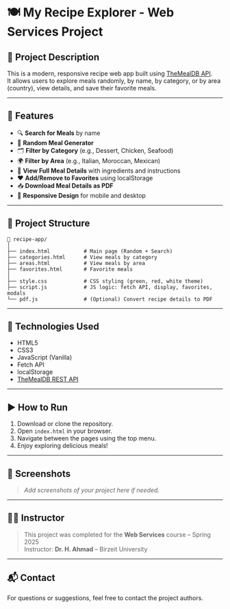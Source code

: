 # 🍽️ My Recipe Explorer - Web Services Project

## 📌 Project Description

This is a modern, responsive recipe web app built using [TheMealDB API](https://www.themealdb.com/api.php).  
It allows users to explore meals randomly, by name, by category, or by area (country), view details, and save their favorite meals.

---

## 🚀 Features

- 🔍 **Search for Meals** by name
- 🎲 **Random Meal Generator**
- 🗂️ **Filter by Category** (e.g., Dessert, Chicken, Seafood)
- 🌍 **Filter by Area** (e.g., Italian, Moroccan, Mexican)
- 🧾 **View Full Meal Details** with ingredients and instructions
- ❤️ **Add/Remove to Favorites** using localStorage
- 📥 **Download Meal Details as PDF**
- 📱 **Responsive Design** for mobile and desktop

---

## 🧱 Project Structure

```
📁 recipe-app/
│
├── index.html           # Main page (Random + Search)
├── categories.html      # View meals by category
├── areas.html           # View meals by area
├── favorites.html       # Favorite meals
│
├── style.css            # CSS styling (green, red, white theme)
├── script.js            # JS logic: fetch API, display, favorites, modals
└── pdf.js               # (Optional) Convert recipe details to PDF
```

---

## 🧰 Technologies Used

- HTML5
- CSS3
- JavaScript (Vanilla)
- Fetch API
- localStorage
- [TheMealDB REST API](https://www.themealdb.com/api.php)

---

## ▶️ How to Run

1. Download or clone the repository.
2. Open `index.html` in your browser.
3. Navigate between the pages using the top menu.
4. Enjoy exploring delicious meals!

---

## 📸 Screenshots

> *Add screenshots of your project here if needed.*

---

## 👨‍🏫 Instructor

> This project was completed for the **Web Services** course – Spring 2025  
> Instructor: **Dr. H. Ahmad** – Birzeit University

---

## 📬 Contact

For questions or suggestions, feel free to contact the project authors.
